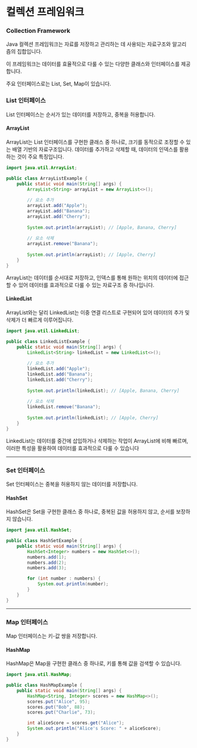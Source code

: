 # 컬렉션 프레임워크

### Collection Framework

Java 컬렉션 프레임워크는 자료를 저장하고 관리하는 데 사용되는 자료구조와 알고리즘의 집합입니다.&#x20;

이 프레임워크는 데이터를 효율적으로 다룰 수 있는 다양한 클래스와 인터페이스를 제공합니다.

주요 인터페이스로는 List, Set, Map이 있습니다.



### List 인터페이스

List 인터페이스는 순서가 있는 데이터를 저장하고, 중복을 허용합니다.&#x20;



#### ArrayList

ArrayList는 List 인터페이스를 구현한 클래스 중 하나로, 크기를 동적으로 조정할 수 있는 배열 기반의 자료구조입니다. 데이터를 추가하고 삭제할 때, 데이터의 인덱스를 활용하는 것이 주요 특징입니다.

```java
import java.util.ArrayList;

public class ArrayListExample {
    public static void main(String[] args) {
        ArrayList<String> arrayList = new ArrayList<>();
        
        // 요소 추가
        arrayList.add("Apple");
        arrayList.add("Banana");
        arrayList.add("Cherry");
        
        System.out.println(arrayList); // [Apple, Banana, Cherry]
        
        // 요소 삭제
        arrayList.remove("Banana");
        
        System.out.println(arrayList); // [Apple, Cherry]
    }
}
```

ArrayList는 데이터를 순서대로 저장하고, 인덱스를 통해 원하는 위치의 데이터에 접근할 수 있어 데이터를 효과적으로 다룰 수 있는 자료구조 중 하나입니다.



#### LinkedList

ArrayList와는 달리 LinkedList는 이중 연결 리스트로 구현되어 있어 데이터의 추가 및 삭제가 더 빠르게 이루어집니다.&#x20;

```java
import java.util.LinkedList;

public class LinkedListExample {
    public static void main(String[] args) {
        LinkedList<String> linkedList = new LinkedList<>();
        
        // 요소 추가
        linkedList.add("Apple");
        linkedList.add("Banana");
        linkedList.add("Cherry");
        
        System.out.println(linkedList); // [Apple, Banana, Cherry]
        
        // 요소 삭제
        linkedList.remove("Banana");
        
        System.out.println(linkedList); // [Apple, Cherry]
    }
}
```

LinkedList는 데이터를 중간에 삽입하거나 삭제하는 작업이 ArrayList에 비해 빠르며, 이러한 특성을 활용하여 데이터를 효과적으로 다룰 수 있습니다



***

### Set 인터페이스

Set 인터페이스는 중복을 허용하지 않는 데이터를 저장합니다.



#### HashSet

&#x20;HashSet은 Set을 구현한 클래스 중 하나로, 중복된 값을 허용하지 않고, 순서를 보장하지 않습니다.

```java
import java.util.HashSet;

public class HashSetExample {
    public static void main(String[] args) {
        HashSet<Integer> numbers = new HashSet<>();
        numbers.add(1);
        numbers.add(2);
        numbers.add(3);

        for (int number : numbers) {
            System.out.println(number);
        }
    }
}
```



***

### Map 인터페이스

Map 인터페이스는 키-값 쌍을 저장합니다.



#### HashMap

HashMap은 Map을 구현한 클래스 중 하나로, 키를 통해 값을 검색할 수 있습니다.

```java
import java.util.HashMap;

public class HashMapExample {
    public static void main(String[] args) {
        HashMap<String, Integer> scores = new HashMap<>();
        scores.put("Alice", 95);
        scores.put("Bob", 88);
        scores.put("Charlie", 73);

        int aliceScore = scores.get("Alice");
        System.out.println("Alice's Score: " + aliceScore);
    }
}
```





